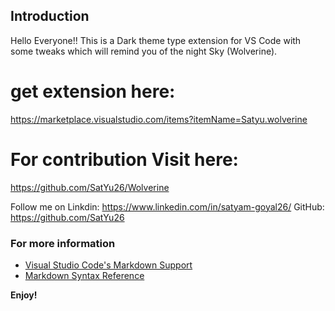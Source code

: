 ## Introduction

Hello Everyone!!
This is a Dark theme type extension for VS Code with some tweaks which will remind you of the night Sky (Wolverine).

# get extension here: 
https://marketplace.visualstudio.com/items?itemName=Satyu.wolverine

# For contribution Visit here:
https://github.com/SatYu26/Wolverine

Follow me on
Linkdin: https://www.linkedin.com/in/satyam-goyal26/
GitHub: https://github.com/SatYu26

### For more information
* [Visual Studio Code's Markdown Support](http://code.visualstudio.com/docs/languages/markdown)
* [Markdown Syntax Reference](https://help.github.com/articles/markdown-basics/)

**Enjoy!**
